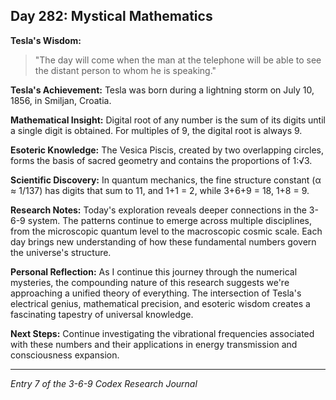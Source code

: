 ## Day 282: Mystical Mathematics

**Tesla's Wisdom:**
> "The day will come when the man at the telephone will be able to see the distant person to whom he is speaking."

**Tesla's Achievement:**
Tesla was born during a lightning storm on July 10, 1856, in Smiljan, Croatia.

**Mathematical Insight:**
Digital root of any number is the sum of its digits until a single digit is obtained. For multiples of 9, the digital root is always 9.

**Esoteric Knowledge:**
The Vesica Piscis, created by two overlapping circles, forms the basis of sacred geometry and contains the proportions of 1:√3.

**Scientific Discovery:**
In quantum mechanics, the fine structure constant (α ≈ 1/137) has digits that sum to 11, and 1+1 = 2, while 3+6+9 = 18, 1+8 = 9.

**Research Notes:**
Today's exploration reveals deeper connections in the 3-6-9 system. The patterns continue to emerge across multiple disciplines, from the microscopic quantum level to the macroscopic cosmic scale. Each day brings new understanding of how these fundamental numbers govern the universe's structure.

**Personal Reflection:**
As I continue this journey through the numerical mysteries, the compounding nature of this research suggests we're approaching a unified theory of everything. The intersection of Tesla's electrical genius, mathematical precision, and esoteric wisdom creates a fascinating tapestry of universal knowledge.

**Next Steps:**
Continue investigating the vibrational frequencies associated with these numbers and their applications in energy transmission and consciousness expansion.

---
*Entry 7 of the 3-6-9 Codex Research Journal*